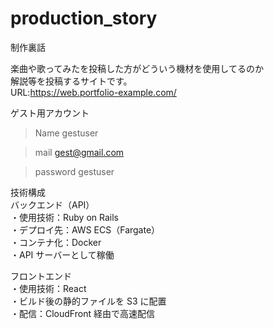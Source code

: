 # production_story
制作裏話  
  
楽曲や歌ってみたを投稿した方がどういう機材を使用してるのか  
解説等を投稿するサイトです。  
URL:https://web.portfolio-example.com/  

ゲスト用アカウント
>Name
gestuser

>mail
gest@gmail.com

>password
gestuser

技術構成  
バックエンド（API）  
・使用技術：Ruby on Rails  
・デプロイ先：AWS ECS（Fargate）  
・コンテナ化：Docker  
・API サーバーとして稼働  
  
フロントエンド  
・使用技術：React  
・ビルド後の静的ファイルを S3 に配置  
・配信：CloudFront 経由で高速配信  

